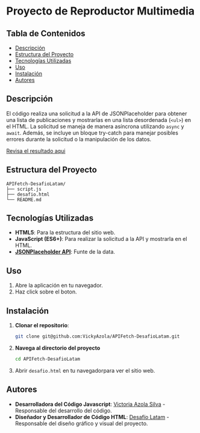 # Proyecto de Reproductor Multimedia

## Tabla de Contenidos

- [Descripción](#descripción)
- [Estructura del Proyecto](#estructura-del-proyecto)
- [Tecnologías Utilizadas](#tecnologías-utilizadas)
- [Uso](#uso)
- [Instalación](#instalación)
- [Autores](#autores)

## Descripción

El código realiza una solicitud a la API de JSONPlaceholder para obtener una lista de 
publicaciones y mostrarlas en una lista desordenada (`<ul>`) en el HTML. 
La solicitud se maneja de manera asíncrona utilizando `async` y `await`.
Además, se incluye un bloque try-catch para manejar posibles errores 
durante la solicitud o la manipulación de los datos.

[Revisa el resultado aqui]()

## Estructura del Proyecto
```
APIFetch-DesafioLatam/
├── script.js
├── desafio.html
└── README.md
```
## Tecnologías Utilizadas

- **HTML5**: Para la estructura del sitio web.
- **JavaScript (ES6+)**: Para realizar la solicitud a la API y mostrarla en el HTML.
- **[JSONPlaceholder API](https://jsonplaceholder.typicode.com/posts)**: Funte de la data.

## Uso

1. Abre la aplicación en tu navegador.
2. Haz click sobre el boton.

## Instalación

1. **Clonar el repositorio**:
    ```bash
    git clone git@github.com:VickyAzola/APIFetch-DesafioLatam.git
    ```
2. **Navega al directorio del proyecto**
    ```bash
    cd APIFetch-DesafioLatam
    ```
3. Abrir `desafio.html` en tu navegadorpara ver el sitio web.

## Autores

- **Desarrolladora del Código Javascript**: [Victoria Azola Silva](https://github.com/VickyAzola) - Responsable del desarrollo del código.
- **Diseñador y Desarrollador de Código HTML**: [Desafío Latam](https://desafiolatam.com/admision/?utm_term=desafio%20latam&utm_campaign=Brand&utm_source=adwords&utm_medium=ppc&hsa_acc=1239562006&hsa_cam=16998643182&hsa_grp=136655824715&hsa_ad=596057942540&hsa_src=g&hsa_tgt=kwd-340546658839&hsa_kw=desafio%20latam&hsa_mt=b&hsa_net=adwords&hsa_ver=3&gad_source=1&gclid=CjwKCAjwvvmzBhA2EiwAtHVrbzEJGJPqUuTuFDuNIFtSh4eKqGXcLXmCO9u12vwlU553fGXV93Q5zxoCGmEQAvD_BwE) - Responsable del diseño gráfico y visual del proyecto.
